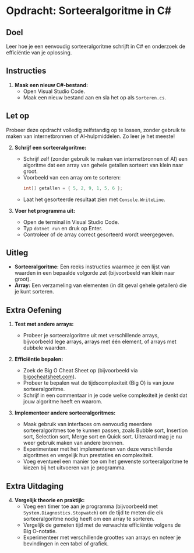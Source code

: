 # Opdracht: Sorteeralgoritme in C#

## Doel
Leer hoe je een eenvoudig sorteeralgoritme schrijft in C# en onderzoek de efficiëntie van je oplossing.

## Instructies

1. **Maak een nieuw C#-bestand:**
    - Open Visual Studio Code.
    - Maak een nieuw bestand aan en sla het op als `Sorteren.cs`.

## Let op
Probeer deze opdracht volledig zelfstandig op te lossen, zonder gebruik te maken van internetbronnen of AI-hulpmiddelen. Zo leer je het meeste!


2. **Schrijf een sorteeralgoritme:**
    - Schrijf zelf (zonder gebruik te maken van internetbronnen of AI) een algoritme dat een array van gehele getallen sorteert van klein naar groot.
    - Voorbeeld van een array om te sorteren:
      ```csharp
      int[] getallen = { 5, 2, 9, 1, 5, 6 };
      ```
    - Laat het gesorteerde resultaat zien met `Console.WriteLine`.

3. **Voer het programma uit:**
    - Open de terminal in Visual Studio Code.
    - Typ `dotnet run` en druk op Enter.
    - Controleer of de array correct gesorteerd wordt weergegeven.

## Uitleg
- **Sorteeralgoritme:** Een reeks instructies waarmee je een lijst van waarden in een bepaalde volgorde zet (bijvoorbeeld van klein naar groot).
- **Array:** Een verzameling van elementen (in dit geval gehele getallen) die je kunt sorteren.

## Extra Oefening

1. **Test met andere arrays:**
    - Probeer je sorteeralgoritme uit met verschillende arrays, bijvoorbeeld lege arrays, arrays met één element, of arrays met dubbele waarden.

2. **Efficiëntie bepalen:**
    - Zoek de Big O Cheat Sheet op (bijvoorbeeld via [bigocheatsheet.com](https://www.bigocheatsheet.com/)).
    - Probeer te bepalen wat de tijdscomplexiteit (Big O) is van jouw sorteeralgoritme.
    - Schrijf in een commentaar in je code welke complexiteit je denkt dat jouw algoritme heeft en waarom.

3. **Implementeer andere sorteeralgoritmes:**
    - Maak gebruik van interfaces om eenvoudig meerdere sorteeralgoritmes toe te kunnen passen, zoals Bubble sort, Insertion sort, Selection sort, Merge sort en Quick sort. Uiteraard mag je nu weer gebruik maken van andere bronnen.
    - Experimenteer met het implementeren van deze verschillende algoritmes en vergelijk hun prestaties en complexiteit.
    - Voeg eventueel een manier toe om het gewenste sorteeralgoritme te kiezen bij het uitvoeren van je programma.

## Extra Uitdaging

4. **Vergelijk theorie en praktijk:**
    - Voeg een timer toe aan je programma (bijvoorbeeld met `System.Diagnostics.Stopwatch`) om de tijd te meten die elk sorteeralgoritme nodig heeft om een array te sorteren.
    - Vergelijk de gemeten tijd met de verwachte efficiëntie volgens de Big O-notatie.
    - Experimenteer met verschillende groottes van arrays en noteer je bevindingen in een tabel of grafiek.
